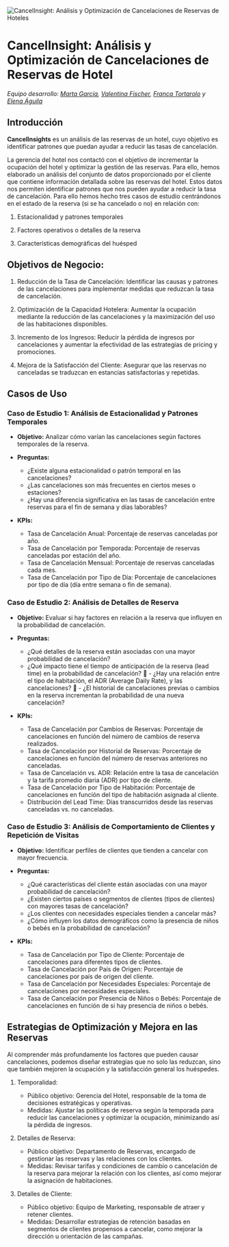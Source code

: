 ![CancelInsight: Análisis y Optimización de Cancelaciones de Reservas de Hoteles](https://github.com/ValeFischer/Proyecto_Mod4_DataWizards/tree/main/assets/header-cancelinsight.jpg)

# CancelInsight: Análisis y Optimización de Cancelaciones de Reservas de Hotel
*Equipo desarrollo: [Marta García](https://github.com/martam3t3oro), [Valentina Fischer](https://github.com/ValeFischer), [Franca Tortarolo](https://github.com/FrancaTortaroloo) y [Elena Águila](https://github.com/eaguilag)*

## Introducción

**CancelInsights** es un análisis de las reservas de un hotel, cuyo objetivo es identificar patrones que puedan ayudar a reducir las tasas de cancelación.

La gerencia del hotel nos contactó con el objetivo de incrementar la ocupación del hotel y optimizar la gestión de las reservas. Para ello, hemos elaborado un análisis del conjunto de datos proporcionado por el cliente que contiene información detallada sobre las reservas del hotel. Estos datos nos permiten identificar patrones que nos pueden ayudar a reducir la tasa de cancelación. Para ello hemos hecho tres casos de estudio centrándonos en el estado de la reserva (si se ha cancelado o no) en relación con:

1. Estacionalidad y patrones temporales

2. Factores operativos o detalles de la reserva

3. Características demográficas del huésped


## Objetivos de Negocio:

1. Reducción de la Tasa de Cancelación: Identificar las causas y patrones de las cancelaciones para implementar medidas que reduzcan la tasa de cancelación.

2. Optimización de la Capacidad Hotelera: Aumentar la ocupación mediante la reducción de las cancelaciones y la maximización del uso de las habitaciones disponibles.

3. Incremento de los Ingresos: Reducir la pérdida de ingresos por cancelaciones y aumentar la efectividad de las estrategias de pricing y promociones.

4. Mejora de la Satisfacción del Cliente: Asegurar que las reservas no canceladas se traduzcan en estancias satisfactorias y repetidas.


## Casos de Uso

### Caso de Estudio 1: Análisis de Estacionalidad y Patrones Temporales

- **Objetivo:** Analizar cómo varían las cancelaciones según factores temporales de la reserva.

- **Preguntas:**
    - ¿Existe alguna estacionalidad o patrón temporal en las cancelaciones?
    - ¿Las cancelaciones son más frecuentes en ciertos meses o estaciones?
    - ¿Hay una diferencia significativa en las tasas de cancelación entre reservas para el fin de semana y días laborables?

- **KPIs:**
    - Tasa de Cancelación Anual: Porcentaje de reservas canceladas por año.
    - Tasa de Cancelación por Temporada: Porcentaje de reservas canceladas por estación del año.
    - Tasa de Cancelación Mensual: Porcentaje de reservas canceladas cada mes.
    - Tasa de Cancelación por Tipo de Día: Porcentaje de cancelaciones por tipo de día (día entre semana o fin de semana).

### Caso de Estudio 2: Análisis de Detalles de Reserva

- **Objetivo:** Evaluar si hay factores en relación a la reserva que influyen en la probabilidad de cancelación.

- **Preguntas:**
    - ¿Qué detalles de la reserva están asociadas con una mayor probabilidad de cancelación?
    - ¿Qué impacto tiene el tiempo de anticipación de la reserva (lead time) en la probabilidad de cancelación?
	- ¿Hay una relación entre el tipo de habitación, el ADR (Average Daily Rate), y las cancelaciones?
	- ¿El historial de cancelaciones previas o cambios en la reserva incrementan la probabilidad de una nueva cancelación?

- **KPIs:**
    - Tasa de Cancelación por Cambios de Reservas: Porcentaje de cancelaciones en función del número de cambios de reserva realizados.
    - Tasa de Cancelación por Historial de Reservas: Porcentaje de cancelaciones en función del número de reservas anteriores no canceladas.
    - Tasa de Cancelación vs. ADR: Relación entre la tasa de cancelación y la tarifa promedio diaria (ADR) por tipo de cliente.
    - Tasa de Cancelación por Tipo de Habitación: Porcentaje de cancelaciones en función del tipo de habitación asignada al cliente.
    - Distribución del Lead Time: Días transcurridos desde las reservas canceladas vs. no canceladas.

### Caso de Estudio 3: Análisis de Comportamiento de Clientes y Repetición de Visitas

- **Objetivo:** Identificar perfiles de clientes que tienden a cancelar con mayor frecuencia.

- **Preguntas:**
    - ¿Qué características del cliente están asociadas con una mayor probabilidad de cancelación?
    - ¿Existen ciertos países o segmentos de clientes (tipos de clientes) con mayores tasas de cancelación?
	- ¿Los clientes con necesidades especiales tienden a cancelar más?
    - ¿Cómo influyen los datos demográficos como la presencia de niños o bebés en la probabilidad de cancelación?

- **KPIs:**
    - Tasa de Cancelación por Tipo de Cliente: Porcentaje de cancelaciones para diferentes tipos de clientes.
    - Tasa de Cancelación por País de Origen: Porcentaje de cancelaciones por país de origen del cliente.
    - Tasa de Cancelación por Necesidades Especiales: Porcentaje de cancelaciones por necesidades especiales.
    - Tasa de Cancelación por Presencia de Niños o Bebés: Porcentaje de cancelaciones en función de si hay presencia de niños o bebés.

## Estrategias de Optimización y Mejora en las Reservas

Al comprender más profundamente los factores que pueden causar cancelaciones, podemos diseñar estrategias que no solo las reduzcan, sino que también mejoren la ocupación y la satisfacción general los huéspedes.

1. Temporalidad:
    - Público objetivo: Gerencia del Hotel, responsable de la toma de decisiones estratégicas y operativas.
    - Medidas: Ajustar las políticas de reserva según la temporada para reducir las cancelaciones y optimizar la ocupación, minimizando así la pérdida de ingresos.

2. Detalles de Reserva:
    - Público objetivo: Departamento de Reservas, encargado de gestionar las reservas y las relaciones con los clientes.
    - Medidas: Revisar tarifas y condiciones de cambio o cancelación de la reserva para mejorar la relación con los clientes, así como mejorar la asignación de habitaciones.

3. Detalles de Cliente:
    - Público objetivo: Equipo de Marketing, responsable de atraer y retener clientes.
    - Medidas: Desarrollar estrategias de retención basadas en segmentos de clientes propensos a cancelar, como mejorar la dirección u orientación de las campañas.